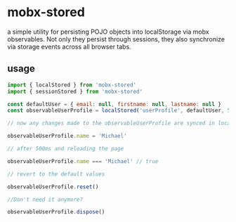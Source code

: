 # mobx-stored

a simple utility for persisting POJO objects into localStorage via mobx observables. Not only they persist through sessions, they also synchronize via storage events across all browser tabs.

## usage

```javascript
import { localStored } from 'mobx-stored'
import { sessionStored } from 'mobx-stored'

const defaultUser = { email: null, firstname: null, lastname: null }
const observableUserProfile = localStored('userProfile', defaultUser, 500) // last parameter is optional-miliseconds how often do you want to save into localStorage. It is advised to use bigger value with bigger stores

// now any changes made to the observableUserProfile are synced in localStorage

observableUserProfile.name = 'Michael'

// after 500ms and reloading the page

observableUserProfile.name === 'Michael' // true

// revert to the default values

observableUserProfile.reset()

//Don't need it anymore?

observableUserProfile.dispose()
```
